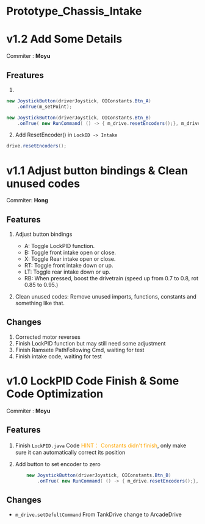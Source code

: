 # Prototype_Chassis_Intake

# v1.2 Add Some Details

Commiter : **Moyu**

## Freatures

1. 
```java
new JoystickButton(driverJoystick, OIConstants.Btn_A)
    .onTrue(m_setPoint);

new JoystickButton(driverJoystick, OIConstants.Btn_B)
    .onTrue( new RunCommand( () -> { m_drive.resetEncoders();}, m_drive));
```

2. Add ResetEncoder() in `LockID -> Intake`
```java
drive.resetEncoders();
```

# v1.1 Adjust button bindings & Clean unused codes

Commiter: **Hong**

## Features

1. Adjust button bindings
    * A: Toggle LockPID function.
    * B: Toggle front intake open or close.
    * X: Toggle Rear intake open or close.
    * RT: Toggle front intake down or up.
    * LT: Toggle rear intake down or up.
    * RB: When pressed, boost the drivetrain (speed up from 0.7 to 0.8, rot 0.85 to 0.95.)

2. Clean unused codes: Remove unused imports, functions, constants and something like that.

## Changes

1. Corrected motor reverses
2. Finish LockPID function but may still need some adjustment
3. Finish Ramsete PathFollowing Cmd, waiting for test
4. Finish intake code, waiting for test

# v1.0 LockPID Code Finish & Some Code Optimization

Commiter : **Moyu**

## Features

1. Finish `LockPID.java` Code
    <span style="color:orange">HINT： Constants didn't finish</span>, only make sure it can automatically correct its position

2. Add button to set encoder to zero
    ```java
        new JoystickButton(driverJoystick, OIConstants.Btn_B)
            .onTrue( new RunCommand( () -> { m_drive.resetEncoders();}, m_drive));
    ```

## Changes

* `m_drive.setDefultCommand` From TankDrive change to ArcadeDrive
